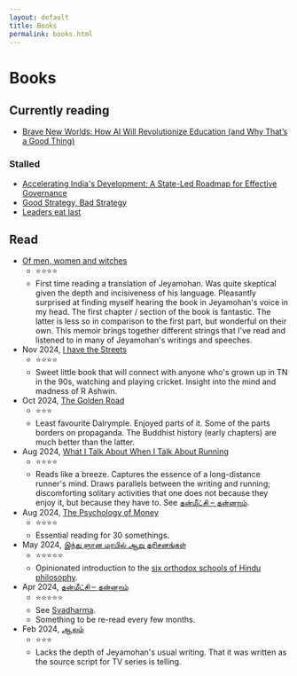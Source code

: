 ```yaml
---
layout: default
title: Books
permalink: books.html
---
```


# Books

## Currently reading

* [Brave New Worlds: How AI Will Revolutionize Education (and Why That’s a Good Thing)](https://www.amazon.in/Brave-New-Words-Revolutionize-Education-ebook/dp/B0CFPW1PN2)

### Stalled

* [Accelerating India's Development: A State-Led Roadmap for Effective Governance](https://amzn.in/d/18u6rFE)
* [Good Strategy, Bad Strategy](https://amzn.in/d/f5gdNbJ)
* [Leaders eat last](https://amzn.in/d/iKsKJfO)

## Read

* [Of men, women and witches](https://www.amazon.in/Witches-Jeyamohan-Translated-Sangheetha-Puthiyedath/dp/9353453437)
  + ⭐⭐⭐⭐
  + First time reading a translation of Jeyamohan. Was quite skeptical given the
    depth and incisiveness of his language. Pleasantly surprised at finding
    myself hearing the book in Jeyamohan's voice in my head. The first chapter /
    section of the book is fantastic. The latter is less so in comparison to the
    first part, but wonderful on their own. This memoir brings together
    different strings that I've read and listened to in many of Jeyamohan's
    writings and speeches.
* Nov 2024, [I have the Streets](https://www.penguin.co.in/book/i-have-the-streets/)
  + ⭐⭐⭐⭐
  + Sweet little book that will connect with anyone who's grown up in TN in the
    90s, watching and playing cricket. Insight into the mind and madness of R
    Ashwin. 
* Oct 2024, [The Golden Road](https://www.amazon.in/Golden-Road-Ancient-India-Transformed/dp/140886441X)
  + ⭐⭐⭐
  + Least favourite Dalrymple. Enjoyed parts of it. Some of the parts borders on
    propaganda. The Buddhist history (early chapters) are much better than the
    latter.
* Aug 2024, [What I Talk About When I Talk About Running](https://en.m.wikipedia.org/wiki/What_I_Talk_About_When_I_Talk_About_Running)
  + ⭐⭐⭐⭐
  + Reads like a breeze. Captures the essence of a long-distance runner's mind.
    Draws parallels between the writing and running; discomforting solitary
    activities that one does not because they enjoy it, but because they have
    to. See [தன்மீட்சி – தன்னறம்](https://www.vishnupurampublications.com/product/thanmeetchi/).
* Aug 2024, [The Psychology of Money](https://www.amazon.in/Psychology-Money-Morgan-Housel/dp/9390166268)
  + ⭐⭐⭐⭐
  + Essential reading for 30 somethings.
* May 2024, [இந்து ஞான மரபில் ஆறு தரிசனங்கள்](https://www.vishnupurampublications.com/product/hindugnanamarabilaarudharisanangalvp/)
  + ⭐⭐⭐⭐⭐
  + Opinionated introduction to the [six orthodox schools of Hindu philosophy](https://en.wikipedia.org/wiki/Hindu_philosophy#%C4%80stika).
* Apr 2024, [தன்மீட்சி – தன்னறம்](https://www.vishnupurampublications.com/product/thanmeetchi/)
  + ⭐⭐⭐⭐⭐
  + See [Svadharma](https://en.wikipedia.org/wiki/Svadharma).
  + Something to be re-read every few months.
* Feb 2024, [ஆலம்](https://www.vishnupurampublications.com/product/aalamnovel/)
  + ⭐⭐⭐
  + Lacks the depth of Jeyamohan's usual writing. That it was written as the
    source script for TV series is telling. 
